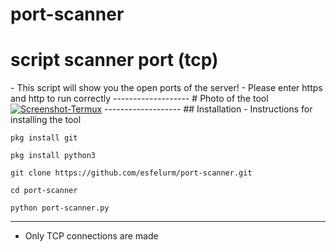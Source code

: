 # port-scanner
<h1> script scanner port (tcp) </h1>
- This script will show you the open ports of the server! 
- Please enter https and http to run correctly 
-------------------
# Photo of the tool 
<a href="https://ibb.co/6mKQsxn"><img src="https://i.ibb.co/nbXpkvg/Screenshot-Termux.jpg" alt="Screenshot-Termux" border="0"></a>
-------------------
## Installation 
- Instructions for installing the tool 

`pkg install git`

`pkg install python3`

`git clone https://github.com/esfelurm/port-scanner.git`

`cd port-scanner`

`python port-scanner.py`

-------------------------

- Only TCP connections are made 
